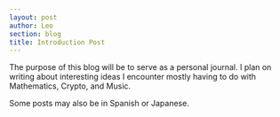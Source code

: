 ```yaml
---
layout: post
author: Leo
section: blog
title: Introduction Post
---
```



The purpose of this blog will be to serve as a personal journal. I plan on writing about
interesting ideas I encounter mostly having to do with Mathematics, Crypto, and
Music.

Some posts may also be in Spanish or Japanese.
